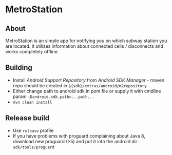 
# MetroStation

## About

MetroStation is an simple app for notifying you on which subway station you are located. It utilizes information
about connected cells / disconnects and works completely offline.

## Building

 * Install *Android Support Repository* from *Android SDK Manager* - maven repo should be created in
  `${sdk}/extras/android/m2repository`
 * Either change path to android sdk in pom file or supply it with cmdline param `-Dandroid.sdk.path=...path...`
 * `mvn clean install`
 
## Release build

 * Use `release` profile
 * If you have problems with proguard complaining about Java 8, download new proguard (>5) and put it into 
 the android dir `sdk/tools/proguard`
 


